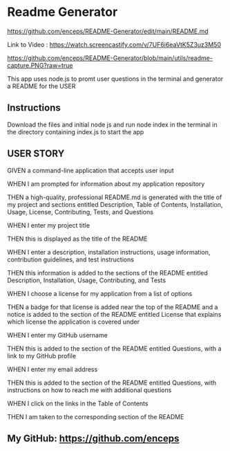 # Readme Generator
https://github.com/enceps/README-Generator/edit/main/README.md
    
Link to Video : https://watch.screencastify.com/v/7UF6i6eaVtK5Z3uz3M50

https://github.com/enceps/README-Generator/blob/main/utils/readme-capture.PNG?raw=true
    
This app uses node.js to promt user questions in the terminal and generator a README for the USER

## Instructions

Download the files and initial node js and run node index in the terminal in the directory containing index.js to start the app


## USER STORY

GIVEN a command-line application that accepts user input

WHEN I am prompted for information about my application repository

THEN a high-quality, professional README.md is generated with the title of my project and sections entitled Description, Table of Contents, Installation, Usage, License, Contributing, Tests, and Questions

WHEN I enter my project title

THEN this is displayed as the title of the README

WHEN I enter a description, installation instructions, usage information, contribution guidelines, and test instructions

THEN this information is added to the sections of the README entitled Description, Installation, Usage, Contributing, and Tests

WHEN I choose a license for my application from a list of options

THEN a badge for that license is added near the top of the README and a notice is added to the section of the README entitled License that explains which license the application is covered under

WHEN I enter my GitHub username

THEN this is added to the section of the README entitled Questions, with a link to my GitHub profile

WHEN I enter my email address

THEN this is added to the section of the README entitled Questions, with instructions on how to reach me with additional questions

WHEN I click on the links in the Table of Contents

THEN I am taken to the corresponding section of the README

## My GitHub: https://github.com/enceps

